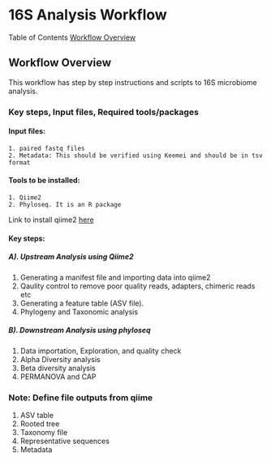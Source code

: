 # 16S Analysis Workflow

Table of Contents
[Workflow Overview](#Workflow-Overview)


## Workflow Overview
This workflow has step by step instructions and scripts to 16S microbiome analysis.
### Key steps, Input files, Required tools/packages
#### Input files:
```
1. paired fastq files
2. Metadata: This should be verified using Keemei and should be in tsv format
```

#### Tools to be installed:
```
1. Qiime2
2. Phyloseq. It is an R package
```
Link to install qiime2 [here](https://docs.qiime2.org/2024.5/install/index.html)
#### Key steps:
##### A). Upstream Analysis using Qiime2
1. Generating a manifest file and importing data into qiime2
2. Qaulity control to remove poor quality reads, adapters, chimeric reads etc
3. Generating a feature table (ASV file).
4. Phylogeny and Taxonomic analysis

##### B). Downstream Analysis using phyloseq
1. Data importation, Exploration, and quality check
2. Alpha Diversity analysis
3. Beta diversity analysis
4. PERMANOVA and CAP

### Note: Define file outputs from qiime
1. ASV table
2. Rooted tree
3. Taxonomy file
4. Representative sequences
5. Metadata

